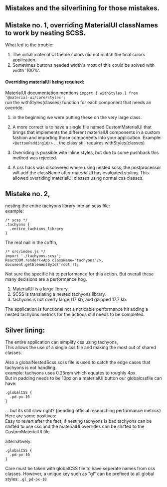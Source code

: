 ## Mistakes and the silverlining for those mistakes.

## Mistake no. 1, overriding  MaterialUI classNames to work by nesting SCSS.
What led to the trouble: 
1) The initial material UI theme colors did not match the final colors application.
2) Sometimes buttons needed width's most of this could be solved with width '100%'.

#### Overriding materialUI being required:
MaterialUI documentation mentions `import { withStyles } from '@material-ui/core/styles';`
<br/>run the withStyles(classes) function for each component that needs an override.
1) in the beginning we were putting these on the very large class.
2) A more correct is to have a single file named CustomMaterialUI that brings that implements 
the different materialUI components in a custom fashion and importing those components into your application. 
Example: `<ButtonPadding10/>` ... the class still requires withStyles(classes)

3) Overriding is possible with inline styles, but due to some pushback this method was rejected.
4) A css hack was discovered where using nested scss; the postprocessor will add the className after materialUI 
has evaluated styling. This allowed overriding materialUI classes using normal css classes.

## Mistake no. 2, 
nesting the entire tachyons library into an scss file:
<br/>example: 
```
/* scss */
.tachyons {
  .entire_tachions_library
}
```

The real nail in the coffin, 
```
/* src/index.js */
import './tachyons.scss';
ReactDOM.render(<App className="tachyons"/>, document.getElementById('root'));
```

Not sure the specific hit to performance for this action. But overall these many decisions are a performance hog.
1) MaterialUI is a large library.
2) SCSS is translating a nested tachyons library.
3) tachyons is not overly large 117 kb, and gzipped 17.7 kb.

The application is functional not a noticable performance hit adding a nested tachyons metrics for the actions still needs to be completed.

## Silver lining:
The entire application can simplify css using tachyons, 
<br/>This allows the use of a single css file and making the most out of shared classes.

Also a globalNestedScss.scss file is used to catch the edge cases that tachyons is not handling.
<br/>example: tachyons uses 0.25rem which equates to roughly 4px.
<br/>But in padding needs to be 10px on a materialUI button our globalcssfile can have:
```
.globalCSS {
  .pd-px-10
}
```

... but its still slow right? (pending official researching performance metrics)
<br/>Here are some positives: 
<br/>Easy to revert after the fact, if nesting tachyons is bad tachyons can be shifted 
to use css and the materialUI overrides can be shifted to the CustomMaterialUI file.

alternatively: 
```
.globalCSS {
  .pd-px-10
}
```
Care must be taken with globalCSS file to have seperate names from css classes. 
However, a unique key such as "gl" can be prefixed to all global styles: `.gl_pd-px-10 `
